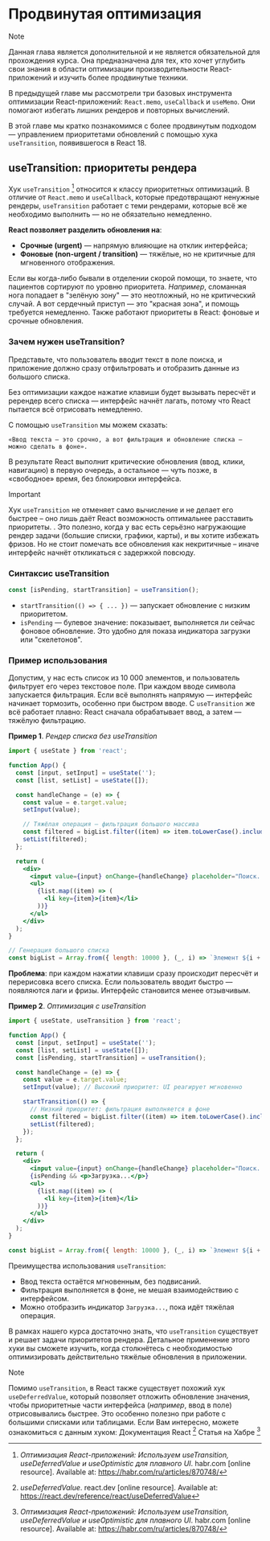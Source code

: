 # Продвинутая оптимизация

> [!NOTE]
> Данная глава является дополнительной и не является обязательной для прохождения курса. Она предназначена для тех, кто хочет углубить свои знания в области оптимизации производительности React-приложений и изучить более продвинутые техники.

В предыдущей главе мы рассмотрели три базовых инструмента оптимизации React-приложений: `React.memo`, `useCallback` и `useMemo`. Они помогают избегать лишних рендеров и повторных вычислений.

В этой главе мы кратко познакомимся с более продвинутым подходом — управлением приоритетами обновлений с помощью хука `useTransition`, появившегося в React 18.

## useTransition: приоритеты рендера

Хук `useTransition` [^1] относится к классу приоритетных оптимизаций. В отличие от `React.memo` и `useCallback`, которые предотвращают ненужные рендеры, `useTransition` работает с теми рендерами, которые всё же необходимо выполнить — но не обязательно немедленно.

**React позволяет разделить обновления на**:

- **Срочные (urgent)** — напрямую влияющие на отклик интерфейса;
- **Фоновые (non-urgent / transition)** — тяжёлые, но не критичные для мгновенного отображения.

Если вы когда-либо бывали в отделении скорой помощи, то знаете, что пациентов сортируют по уровню приоритета. _Например_, сломанная нога попадает в "зелёную зону" — это неотложный, но не критический случай. А вот сердечный приступ — это "красная зона", и помощь требуется немедленно. Также работают приоритеты в React: фоновые и срочные обновления.

### Зачем нужен useTransition?

Представьте, что пользователь вводит текст в поле поиска, и приложение должно сразу отфильтровать и отобразить данные из большого списка.

Без оптимизации каждое нажатие клавиши будет вызывать пересчёт и ререндер всего списка — интерфейс начнёт лагать, потому что React пытается всё отрисовать немедленно.

С помощью `useTransition` мы можем сказать:

```
«Ввод текста — это срочно, а вот фильтрация и обновление списка — можно сделать в фоне».
```

В результате React выполнит критические обновления (ввод, клики, навигацию) в первую очередь, а остальное — чуть позже, в «свободное» время, без блокировки интерфейса.

> [!IMPORTANT]
> Хук `useTransition` не отменяет само вычисление и не делает его быстрее – оно лишь даёт React возможность оптимальнее расставить приоритеты. . Это полезно, когда у вас есть серьёзно нагружающие рендер задачи (большие списки, графики, карты), и вы хотите избежать фризов. Но не стоит помечать все обновления как некритичные – иначе интерфейс начнёт откликаться с задержкой повсюду.

### Синтаксис useTransition

```jsx
const [isPending, startTransition] = useTransition();
```

- `startTransition(() => { ... })` — запускает обновление с низким приоритетом.
- `isPending` — булевое значение: показывает, выполняется ли сейчас фоновое обновление. Это удобно для показа индикатора загрузки или "скелетонов".

### Пример использования

Допустим, у нас есть список из 10 000 элементов, и пользователь фильтрует его через текстовое поле. При каждом вводе символа запускается фильтрация. Если всё выполнять напрямую — интерфейс начинает тормозить, особенно при быстром вводе. С `useTransition` же всё работает плавно: React сначала обрабатывает ввод, а затем — тяжёлую фильтрацию.

**Пример 1**. _Рендер списка без useTransition_

```jsx
import { useState } from 'react';

function App() {
  const [input, setInput] = useState('');
  const [list, setList] = useState([]);

  const handleChange = (e) => {
    const value = e.target.value;
    setInput(value);

    // Тяжёлая операция — фильтрация большого массива
    const filtered = bigList.filter((item) => item.toLowerCase().includes(value.toLowerCase()));
    setList(filtered);
  };

  return (
    <div>
      <input value={input} onChange={handleChange} placeholder="Поиск..." />
      <ul>
        {list.map((item) => (
          <li key={item}>{item}</li>
        ))}
      </ul>
    </div>
  );
}

// Генерация большого списка
const bigList = Array.from({ length: 10000 }, (_, i) => `Элемент ${i + 1}`);
```

**Проблема**: при каждом нажатии клавиши сразу происходит пересчёт и перерисовка всего списка. Если пользователь вводит быстро — появляются лаги и фризы. Интерфейс становится менее отзывчивым.

**Пример 2**. _Оптимизация с useTransition_

```jsx
import { useState, useTransition } from 'react';

function App() {
  const [input, setInput] = useState('');
  const [list, setList] = useState([]);
  const [isPending, startTransition] = useTransition();

  const handleChange = (e) => {
    const value = e.target.value;
    setInput(value); // Высокий приоритет: UI реагирует мгновенно

    startTransition(() => {
      // Низкий приоритет: фильтрация выполняется в фоне
      const filtered = bigList.filter((item) => item.toLowerCase().includes(value.toLowerCase()));
      setList(filtered);
    });
  };

  return (
    <div>
      <input value={input} onChange={handleChange} placeholder="Поиск..." />
      {isPending && <p>Загрузка...</p>}
      <ul>
        {list.map((item) => (
          <li key={item}>{item}</li>
        ))}
      </ul>
    </div>
  );
}

const bigList = Array.from({ length: 10000 }, (_, i) => `Элемент ${i + 1}`);
```

Преимущества использования `useTransition`:

- Ввод текста остаётся мгновенным, без подвисаний.
- Фильтрация выполняется в фоне, не мешая взаимодействию с интерфейсом.
- Можно отобразить индикатор `Загрузка...`, пока идёт тяжёлая операция.

В рамках нашего курса достаточно знать, что `useTransition` существует и решает задачи приоритетов рендера. Детальное применение этого хуки вы сможете изучить, когда столкнётесь с необходимостью оптимизировать действительно тяжёлые обновления в приложении.

> [!NOTE]
> Помимо `useTransition`, в React также существует похожий хук `useDeferredValue`, который позволяет отложить обновление значения, чтобы приоритетные части интерфейса (_например_, ввод в поле) отрисовывались быстрее. Это особенно полезно при работе с большими списками или таблицами. Если Вам интересно, можете ознакомиться с данным хуком:
> Документация React [^2]
> Статья на Хабре [^1]

[^1]: _Оптимизация React-приложений: Используем useTransition, useDeferredValue и useOptimistic для плавного UI_. habr.com [online resource]. Available at: https://habr.com/ru/articles/870748/
[^2]: _useDeferredValue_. react.dev [online resource]. Available at: https://react.dev/reference/react/useDeferredValue
[^3]: _useTransition_. react.dev [online resource]. Available at: https://react.dev/reference/react/useTransition
